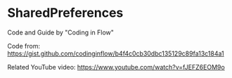 # SharedPreferences

Code and Guide by "Coding in Flow"

Code from: https://gist.github.com/codinginflow/b4f4c0cb30dbc135129c89fa13c184a1

Related YouTube video: https://www.youtube.com/watch?v=fJEFZ6EOM9o


